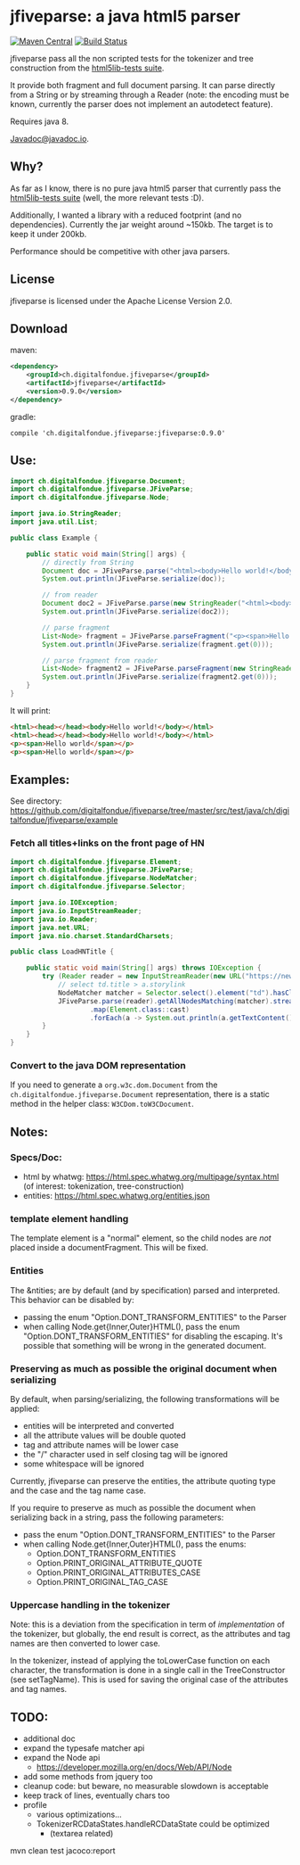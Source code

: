 # jfiveparse: a java html5 parser

[![Maven Central](https://img.shields.io/maven-central/v/ch.digitalfondue.jfiveparse/jfiveparse.svg)](http://search.maven.org/#search%7Cga%7C1%7Ca%3A%22jfiveparse%22)
[![Build Status](https://img.shields.io/github/workflow/status/digitalfondue/jfiveparse/Java%20CI%20with%20Maven)](https://github.com/digitalfondue/jfiveparse/actions?query=workflow%3A%22Java+CI+with+Maven%22)



jfiveparse pass all the non scripted tests for the tokenizer and tree construction from the [html5lib-tests suite](https://github.com/html5lib/html5lib-tests).

It provide both fragment and full document parsing. It can parse directly from a String or by streaming through a Reader 
(note: the encoding must be known, currently the parser does not implement an autodetect feature).

Requires java 8.

[Javadoc@javadoc.io](https://www.javadoc.io/doc/ch.digitalfondue.jfiveparse/jfiveparse/).

## Why?

As far as I know, there is no pure java html5 parser that currently pass the [html5lib-tests suite](https://github.com/html5lib/html5lib-tests) (well, the more relevant tests :D).

Additionally, I wanted a library with a reduced footprint (and no dependencies). Currently the jar weight around ~150kb. The target is to keep it under 200kb.

Performance should be competitive with other java parsers.


## License

jfiveparse is licensed under the Apache License Version 2.0.

## Download

maven:

```xml
<dependency>
    <groupId>ch.digitalfondue.jfiveparse</groupId>
    <artifactId>jfiveparse</artifactId>
    <version>0.9.0</version>
</dependency>
```

gradle:

```
compile 'ch.digitalfondue.jfiveparse:jfiveparse:0.9.0'
```

## Use:

```java
import ch.digitalfondue.jfiveparse.Document;
import ch.digitalfondue.jfiveparse.JFiveParse;
import ch.digitalfondue.jfiveparse.Node;

import java.io.StringReader;
import java.util.List;

public class Example {

    public static void main(String[] args) {
        // directly from String
        Document doc = JFiveParse.parse("<html><body>Hello world!</body></html>");
        System.out.println(JFiveParse.serialize(doc));

        // from reader
        Document doc2 = JFiveParse.parse(new StringReader("<html><body>Hello world!</body></html>"));
        System.out.println(JFiveParse.serialize(doc2));

        // parse fragment
        List<Node> fragment = JFiveParse.parseFragment("<p><span>Hello world</span></p>");
        System.out.println(JFiveParse.serialize(fragment.get(0)));

        // parse fragment from reader
        List<Node> fragment2 = JFiveParse.parseFragment(new StringReader("<p><span>Hello world</span></p>"));
        System.out.println(JFiveParse.serialize(fragment2.get(0)));
    }
}
```

It will print:

```html
<html><head></head><body>Hello world!</body></html>
<html><head></head><body>Hello world!</body></html>
<p><span>Hello world</span></p>
<p><span>Hello world</span></p>
```

## Examples:

See directory: https://github.com/digitalfondue/jfiveparse/tree/master/src/test/java/ch/digitalfondue/jfiveparse/example

### Fetch all titles+links on the front page of HN

```java
import ch.digitalfondue.jfiveparse.Element;
import ch.digitalfondue.jfiveparse.JFiveParse;
import ch.digitalfondue.jfiveparse.NodeMatcher;
import ch.digitalfondue.jfiveparse.Selector;

import java.io.IOException;
import java.io.InputStreamReader;
import java.io.Reader;
import java.net.URL;
import java.nio.charset.StandardCharsets;

public class LoadHNTitle {

    public static void main(String[] args) throws IOException {
        try (Reader reader = new InputStreamReader(new URL("https://news.ycombinator.com/").openStream(), StandardCharsets.UTF_8)) {
            // select td.title > a.storylink
            NodeMatcher matcher = Selector.select().element("td").hasClass("title").withChild().element("a").hasClass("storylink").toMatcher();
            JFiveParse.parse(reader).getAllNodesMatching(matcher).stream()
                    .map(Element.class::cast)
                    .forEach(a -> System.out.println(a.getTextContent() + " [" + a.getAttribute("href") + "]"));
        }
    }
}
```

### Convert to the java DOM representation

If you need to generate a `org.w3c.dom.Document` from the `ch.digitalfondue.jfiveparse.Document` representation, there is a
static method in the helper class: `W3CDom.toW3CDocument`.

## Notes:

### Specs/Doc:

 - html by whatwg: https://html.spec.whatwg.org/multipage/syntax.html (of interest: tokenization, tree-construction)
 - entities: https://html.spec.whatwg.org/entities.json

### template element handling

The template element is a "normal" element, so the child nodes are _not_
placed inside a documentFragment. This will be fixed.

### Entities
The &ntities; are by default (and by specification) parsed and interpreted. 
This behavior can be disabled by:

  - passing the enum "Option.DONT_TRANSFORM_ENTITIES" to the Parser
  - when calling Node.get{Inner,Outer}HTML(), pass the enum 
    "Option.DONT_TRANSFORM_ENTITIES" for disabling the escaping.
    It's possible that something will be wrong in the generated document.
    
### Preserving as much as possible the original document when serializing
By default, when parsing/serializing, the following transformations will 
be applied:
 
 - entities will be interpreted and converted
 - all the attribute values will be double quoted
 - tag and attribute names will be lower case
 - the "/" character used in self closing tag will be ignored
 - some whitespace will be ignored
 
Currently, jfiveparse can preserve the entities, the attribute quoting type and 
the case and the tag name case.
 
If you require to preserve as much as possible the document when serializing
back in a string, pass the following parameters:

 - pass the enum "Option.DONT_TRANSFORM_ENTITIES" to the Parser
 - when calling Node.get{Inner,Outer}HTML(), pass the enums:
   - Option.DONT_TRANSFORM_ENTITIES
   - Option.PRINT_ORIGINAL_ATTRIBUTE_QUOTE
   - Option.PRINT_ORIGINAL_ATTRIBUTES_CASE
   - Option.PRINT_ORIGINAL_TAG_CASE
   
### Uppercase handling in the tokenizer

Note: this is a deviation from the specification in term of _implementation_ of
the tokenizer, but globally, the end result is correct, as the attributes and
tag names are then converted to lower case.

In the tokenizer, instead of applying the toLowerCase function on each 
character, the transformation is done in a single call in the TreeConstructor
(see setTagName). This is used for saving the original case of the attributes 
and tag names. 


## TODO:
- additional doc
- expand the typesafe matcher api
- expand the Node api
  - https://developer.mozilla.org/en/docs/Web/API/Node
- add some methods from jquery too 
- cleanup code: but beware, no measurable slowdown is acceptable 
- keep track of lines, eventually chars too
- profile
  - various optimizations...
  - TokenizerRCDataStates.handleRCDataState could be optimized 
      - (textarea related)


mvn clean test jacoco:report
